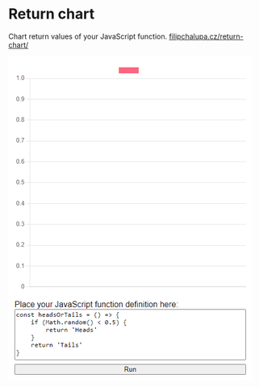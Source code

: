 # Return chart

Chart return values of your JavaScript function. [filipchalupa.cz/return-chart/](https://filipchalupa.cz/return-chart/)

![screencast](./screencast.gif)
